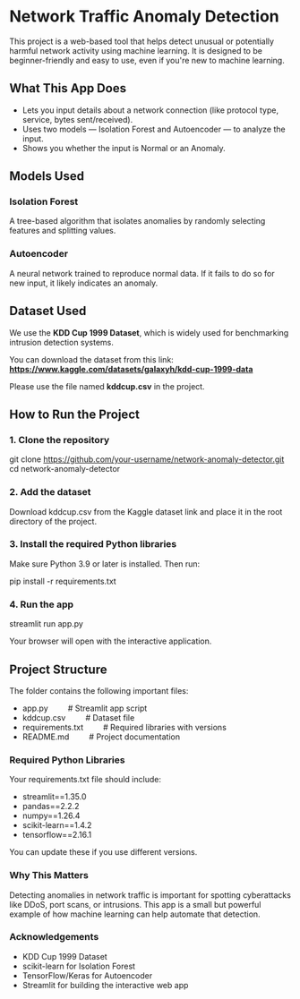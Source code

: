 # Network Traffic Anomaly Detection

This project is a web-based tool that helps detect unusual or potentially harmful network activity using machine learning. It is designed to be beginner-friendly and easy to use, even if you're new to machine learning.

## What This App Does

- Lets you input details about a network connection (like protocol type, service, bytes sent/received).
- Uses two models — Isolation Forest and Autoencoder — to analyze the input.
- Shows you whether the input is Normal or an Anomaly.

## Models Used

### Isolation Forest
A tree-based algorithm that isolates anomalies by randomly selecting features and splitting values.

### Autoencoder
A neural network trained to reproduce normal data. If it fails to do so for new input, it likely indicates an anomaly.

## Dataset Used

We use the **KDD Cup 1999 Dataset**, which is widely used for benchmarking intrusion detection systems.

You can download the dataset from this link:  
**https://www.kaggle.com/datasets/galaxyh/kdd-cup-1999-data**

Please use the file named **kddcup.csv** in the project.

## How to Run the Project

### 1. Clone the repository

git clone https://github.com/your-username/network-anomaly-detector.git
cd network-anomaly-detector

### 2. Add the dataset
Download kddcup.csv from the Kaggle dataset link and place it in the root directory of the project.

### 3. Install the required Python libraries
Make sure Python 3.9 or later is installed. Then run:

pip install -r requirements.txt

### 4. Run the app

streamlit run app.py

Your browser will open with the interactive application.


## Project Structure

The folder contains the following important files:

-  app.py &nbsp;&nbsp;&nbsp;&nbsp;&nbsp;&nbsp;&nbsp;&nbsp;# Streamlit app script  
-  kddcup.csv &nbsp;&nbsp;&nbsp;&nbsp;&nbsp;&nbsp;&nbsp;&nbsp;# Dataset file  
-  requirements.txt &nbsp;&nbsp;&nbsp;&nbsp;&nbsp;&nbsp;&nbsp;&nbsp;# Required libraries with versions  
-  README.md &nbsp;&nbsp;&nbsp;&nbsp;&nbsp;&nbsp;&nbsp;&nbsp;# Project documentation  



### Required Python Libraries
Your requirements.txt file should include:

- streamlit==1.35.0
- pandas==2.2.2
- numpy==1.26.4
- scikit-learn==1.4.2
- tensorflow==2.16.1

You can update these if you use different versions.

### Why This Matters
Detecting anomalies in network traffic is important for spotting cyberattacks like DDoS, port scans, or intrusions. This app is a small but powerful example of how machine learning can help automate that detection.

### Acknowledgements

- KDD Cup 1999 Dataset
- scikit-learn for Isolation Forest
- TensorFlow/Keras for Autoencoder
- Streamlit for building the interactive web app
